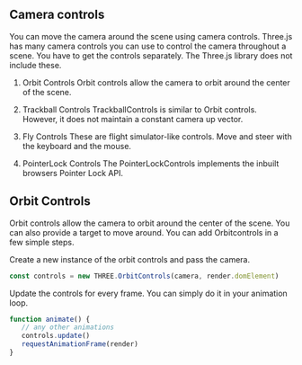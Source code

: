 ## Camera controls
You can move the camera around the scene using camera controls. Three.js has many camera controls you can use to control the camera throughout a scene. You have to get the controls separately. The Three.js library does not include these.

1. Orbit Controls
Orbit controls allow the camera to orbit around the center of the scene.

2. Trackball Controls
TrackballControls is similar to Orbit controls. However, it does not maintain a constant camera up vector.

3. Fly Controls
These are flight simulator-like controls. Move and steer with the keyboard and the mouse.

4. PointerLock Controls
The PointerLockControls implements the inbuilt browsers Pointer Lock API.

## Orbit Controls
Orbit controls allow the camera to orbit around the center of the scene. You can also provide a target to move around. You can add Orbitcontrols in a few simple steps.

Create a new instance of the orbit controls and pass the camera.
```js
const controls = new THREE.OrbitControls(camera, render.domElement)
```
Update the controls for every frame. You can simply do it in your animation loop.
```js
function animate() {
   // any other animations
   controls.update()
   requestAnimationFrame(render)
}
```